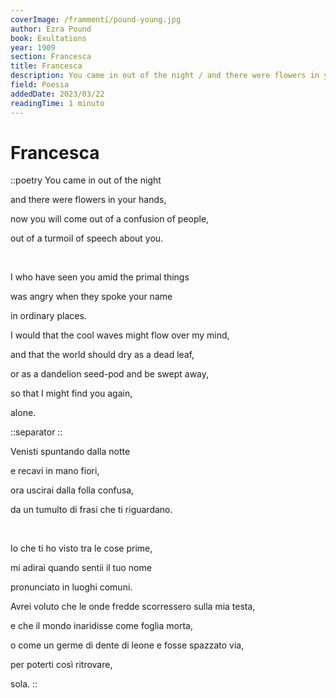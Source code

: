 ```yaml
---
coverImage: /frammenti/pound-young.jpg
author: Ezra Pound
book: Exultations
year: 1909
section: Francesca
title: Francesca
description: You came in out of the night / and there were flowers in your hands, / now you will come out of a confusion of people, / out of a turmoil of speech about you.
field: Poesia
addedDate: 2023/03/22
readingTime: 1 minuto
---
```


# Francesca

::poetry
You came in out of the night

and there were flowers in your hands,

now you will come out of a confusion of people,

out of a turmoil of speech about you.

<br />

I who have seen you amid the primal things

was angry when they spoke your name

in ordinary places.

I would that the cool waves might flow over my mind,

and that the world should dry as a dead leaf,

or as a dandelion seed-pod and be swept away,

so that I might find you again,

alone.

::separator
::

Venisti spuntando dalla notte

e recavi in mano fiori,

ora uscirai dalla folla confusa,

da un tumulto di frasi che ti riguardano.

<br />

Io che ti ho visto tra le cose prime,

mi adirai quando sentii il tuo nome

pronunciato in luoghi comuni.

Avrei voluto che le onde fredde scorressero sulla mia testa,

e che il mondo inaridisse come foglia morta,

o come un germe di dente di leone e fosse spazzato via,

per poterti così ritrovare,

sola.
::
